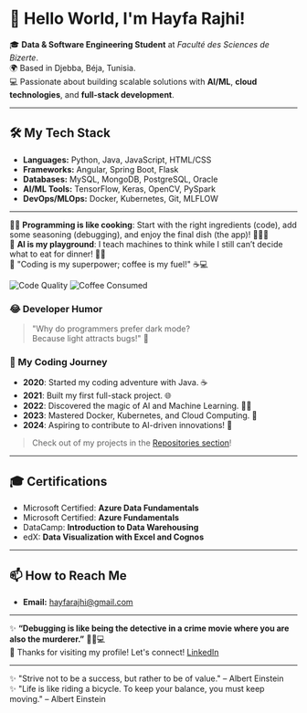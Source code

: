 # 👋 Hello World, I'm Hayfa Rajhi!

<!--
**HayfaRajhi/HayfaRajhi** is a ✨ _special_ ✨ repository because its `README.md` (this file) appears on your GitHub profile.

Here are some ideas to get you started:

- 🔭 I’m currently working on ...
- 🌱 I’m currently learning ...
- 👯 I’m looking to collaborate on ...
- 🤔 I’m looking for help with ...
- 💬 Ask me about ...
- 📫 How to reach me: ...
- 😄 Pronouns: ...
- ⚡ Fun fact: ...
-->
🎓 **Data & Software Engineering Student** at *Faculté des Sciences de Bizerte*.  
🌍 Based in Djebba, Béja, Tunisia.  
💻 Passionate about building scalable solutions with **AI/ML**, **cloud technologies**, and **full-stack development**.

---

## 🛠️ My Tech Stack

- **Languages:** Python, Java, JavaScript, HTML/CSS  
- **Frameworks:** Angular, Spring Boot, Flask  
- **Databases:** MySQL, MongoDB, PostgreSQL, Oracle  
- **AI/ML Tools:** TensorFlow, Keras, OpenCV, PySpark  
- **DevOps/MLOps:** Docker, Kubernetes, Git, MLFLOW  

---
👩‍💻 **Programming is like cooking**: Start with the right ingredients (code), add some seasoning (debugging), and enjoy the final dish (the app)! 🥘👩‍🍳  
🤖 **AI is my playground**: I teach machines to think while I still can’t decide what to eat for dinner! 🍕💡  
🚀 "Coding is my superpower; coffee is my fuel!" ☕💻  

![Code Quality](https://img.shields.io/badge/Code%20Quality-✨Magic✨-blue?style=for-the-badge)
![Coffee Consumed](https://img.shields.io/badge/Coffee-☕Always_on-Darkbrown?style=for-the-badge)

### 😂 Developer Humor  
> "Why do programmers prefer dark mode?  
> Because light attracts bugs!" 🐛  
 
### 📜 My Coding Journey  
- **2020**: Started my coding adventure with Java. ☕  
- **2021**: Built my first full-stack project. 🌐  
- **2022**: Discovered the magic of AI and Machine Learning. 🤖💡  
- **2023**: Mastered Docker, Kubernetes, and Cloud Computing. 🚀  
- **2024**: Aspiring to contribute to AI-driven innovations! 🎯  

<!--
## 🌟 My Projects

Here are some of the projects I've worked on:
- **[Plant Disease Classification](https://github.com/your-repo)**: Designed and implemented a model using OpenCV and TensorFlow to identify potato plant diseases.  
- **[Accident Prediction for Home Insurance](https://github.com/your-repo)**: Built a machine learning model to predict accidents during insurance contract periods.  
- **[Car Rental Website](https://github.com/your-repo)**: Full-stack development project using Angular, Spring Boot, and MySQL.
-->
> Check out of my projects in the [Repositories section](https://github.com/HayfaRajhi?tab=repositories)!

---

## 🎓 Certifications
- Microsoft Certified: **Azure Data Fundamentals**  
- Microsoft Certified: **Azure Fundamentals**  
- DataCamp: **Introduction to Data Warehousing**  
- edX: **Data Visualization with Excel and Cognos**

---

## 📫 How to Reach Me
- **Email:** hayfarajhi@gmail.com 

---
✨ **“Debugging is like being the detective in a crime movie where you are also the murderer.”** 🕵️‍♀️💻  
🎉 Thanks for visiting my profile! Let's connect! [LinkedIn](https://www.linkedin.com/in/hayfa-rajhi)

---

✨ "Strive not to be a success, but rather to be of value." – Albert Einstein  
✨ "Life is like riding a bicycle. To keep your balance, you must keep moving." – Albert Einstein
